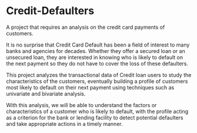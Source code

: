 # Credit-Defaulters
A project that requires an analysis on the credit card payments of customers.

It is no surprise that Credit Card Default has been a field of interest to many banks and agencies for decades. Whether they offer a secured loan or an unsecured loan, they are interested in knowing who is likely to default on the next payment so they do not have to cover the loss of these defaulters. 

This project analyzes the transactional data of Credit loan users to study the characteristics of the customers, eventually building a profile of customers most likely to default on their next payment using techniques such as univariate and bivariate analysis. 

With this analysis, we will be able to understand the factors or characteristics of a customer who is likely to default, with the profile acting as a criterion for the bank or lending facility to detect potential defaulters and take appropriate actions in a timely manner.
